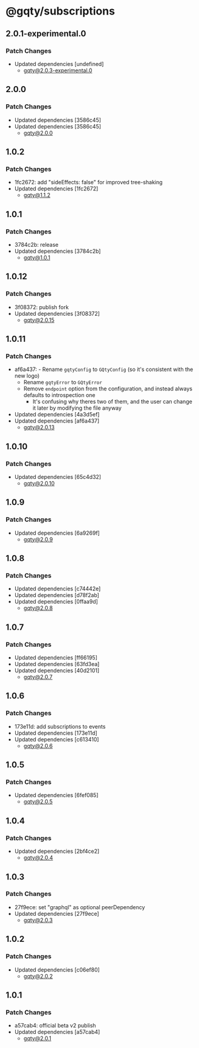 # @gqty/subscriptions

## 2.0.1-experimental.0

### Patch Changes

- Updated dependencies [undefined]
  - gqty@2.0.3-experimental.0

## 2.0.0

### Patch Changes

- Updated dependencies [3586c45]
- Updated dependencies [3586c45]
  - gqty@2.0.0

## 1.0.2

### Patch Changes

- 1fc2672: add "sideEffects: false" for improved tree-shaking
- Updated dependencies [1fc2672]
  - gqty@1.1.2

## 1.0.1

### Patch Changes

- 3784c2b: release
- Updated dependencies [3784c2b]
  - gqty@1.0.1

## 1.0.12

### Patch Changes

- 3f08372: publish fork
- Updated dependencies [3f08372]
  - gqty@2.0.15

## 1.0.11

### Patch Changes

- af6a437: - Rename `gqtyConfig` to `GQtyConfig` (so it's consistent with the new logo)
  - Rename `gqtyError` to `GQtyError`
  - Remove `endpoint` option from the configuration, and instead always defaults to introspection one
    - It's confusing why theres two of them, and the user can change it later by modifying the file anyway
- Updated dependencies [4a3d5ef]
- Updated dependencies [af6a437]
  - gqty@2.0.13

## 1.0.10

### Patch Changes

- Updated dependencies [65c4d32]
  - gqty@2.0.10

## 1.0.9

### Patch Changes

- Updated dependencies [6a9269f]
  - gqty@2.0.9

## 1.0.8

### Patch Changes

- Updated dependencies [c74442e]
- Updated dependencies [d78f2ab]
- Updated dependencies [0ffaa9d]
  - gqty@2.0.8

## 1.0.7

### Patch Changes

- Updated dependencies [ff66195]
- Updated dependencies [63fd3ea]
- Updated dependencies [40d2101]
  - gqty@2.0.7

## 1.0.6

### Patch Changes

- 173e11d: add subscriptions to events
- Updated dependencies [173e11d]
- Updated dependencies [c613410]
  - gqty@2.0.6

## 1.0.5

### Patch Changes

- Updated dependencies [6fef085]
  - gqty@2.0.5

## 1.0.4

### Patch Changes

- Updated dependencies [2bf4ce2]
  - gqty@2.0.4

## 1.0.3

### Patch Changes

- 27f9ece: set "graphql" as optional peerDependency
- Updated dependencies [27f9ece]
  - gqty@2.0.3

## 1.0.2

### Patch Changes

- Updated dependencies [c06ef80]
  - gqty@2.0.2

## 1.0.1

### Patch Changes

- a57cab4: official beta v2 publish
- Updated dependencies [a57cab4]
  - gqty@2.0.1
